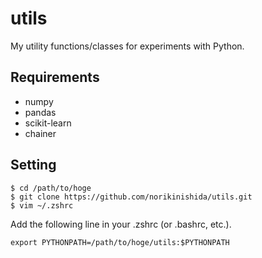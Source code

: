 # utils

My utility functions/classes for experiments with Python.

## Requirements ##

- numpy
- pandas
- scikit-learn
- chainer

## Setting ##

```
$ cd /path/to/hoge
$ git clone https://github.com/norikinishida/utils.git
$ vim ~/.zshrc
```

Add the following line in your .zshrc (or .bashrc, etc.).

```
export PYTHONPATH=/path/to/hoge/utils:$PYTHONPATH
```

